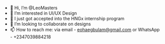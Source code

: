 - 👋 Hi, I’m @LeoMasters
- 👀 I’m interested in UI/UX Design
- 🌱 I just got accepted into the HNGx internship program
- 💞️ I’m looking to collaborate on designs
- 📫 How to reach me: via email - eohaegbulam@gmail.com or WhatsApp - +2347039884218

<!---
LeoMasters/LeoMasters is a ✨ special ✨ repository because its `README.md` (this file) appears on your GitHub profile.
You can click the Preview link to take a look at your changes.
--->
